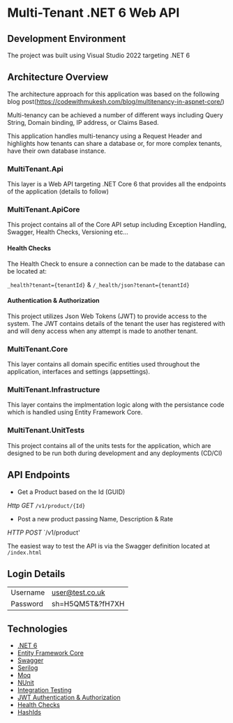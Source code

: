 # Multi-Tenant .NET 6 Web API

## Development Environment

The project was built using Visual Studio 2022 targeting .NET 6

## Architecture Overview

The architecture approach for this application was based on the following blog post(https://codewithmukesh.com/blog/multitenancy-in-aspnet-core/)

Multi-tenancy can be achieved a number of different ways including Query String, Domain binding, IP address, or Claims Based. 

This application handles multi-tenancy using a Request Header and highlights how tenants can share a database or, for more complex tenants, have their own database instance.

### MultiTenant.Api

This layer is a Web API targeting .NET Core 6 that provides all the endpoints of the application (details to follow)

### MultiTenant.ApiCore

This project contains all of the Core API setup including Exception Handling, Swagger, Health Checks, Versioning etc...

#### Health Checks

The Health Check to ensure a connection can be made to the database can be located at:

`_health?tenant={tenantId}` & `/_health/json?tenant={tenantId}`

#### Authentication & Authorization

This project utilizes Json Web Tokens (JWT) to provide access to the system. The JWT contains details of the tenant the user has registered with and will deny access when any attempt is made to another tenant.

### MultiTenant.Core

This layer contains all domain specific entities used throughout the application, interfaces and settings (appsettings).

### MultiTenant.Infrastructure

This layer contains the implmentation logic along with the persistance code which is handled using Entity Framework Core.

### MultiTenant.UnitTests

This project contains all of the units tests for the application, which are designed to be run both during development and any deployments (CD/CI)

## API Endpoints

- Get a Product based on the Id (GUID)

*Http GET* `/v1/product/{Id}`

- Post a new product passing Name, Description & Rate

*HTTP POST* `/v1/product'

The easiest way to test the API is via the Swagger definition located at `/index.html`

## Login Details

|||
|---|---|
|Username|user@test.co.uk|
|Password|sh=H5QM5T&?fH7XH|

## Technologies

* [.NET 6](https://docs.microsoft.com/en-us/aspnet/core/introduction-to-aspnet-core?view=aspnetcore-6.0)
* [Entity Framework Core](https://docs.microsoft.com/en-us/ef/core/)
* [Swagger](https://swagger.io/)
* [Serilog](https://serilog.net/)
* [Moq](https://github.com/moq/moq4)
* [NUnit](https://nunit.org/)
* [Integration Testing](https://docs.microsoft.com/en-us/aspnet/core/test/integration-tests?view=aspnetcore-6.0)
* [JWT Authentication & Authorization](https://jwt.io/)
* [Health Checks](https://docs.microsoft.com/en-us/aspnet/core/host-and-deploy/health-checks?view=aspnetcore-6.0)
* [HashIds](https://hashids.org/)


